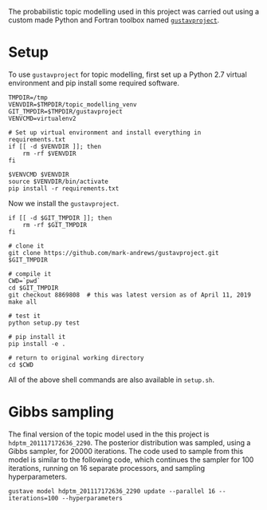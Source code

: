 
The probabilistic topic modelling used in this project was carried out using a custom made Python and Fortran toolbox 
named [`gustavproject`](https://github.com/mark-andrews/gustavproject).


# Setup 

To use `gustavproject` for topic modelling, first set up a Python 2.7 virtual
environment and pip install some required software.

```{.bash}
TMPDIR=/tmp
VENVDIR=$TMPDIR/topic_modelling_venv
GIT_TMPDIR=$TMPDIR/gustavproject
VENVCMD=virtualenv2

# Set up virtual environment and install everything in requirements.txt
if [[ -d $VENVDIR ]]; then
	rm -rf $VENVDIR
fi

$VENVCMD $VENVDIR
source $VENVDIR/bin/activate
pip install -r requirements.txt
```

Now we install the `gustavproject`.

```{.bash}
if [[ -d $GIT_TMPDIR ]]; then
	rm -rf $GIT_TMPDIR
fi

# clone it
git clone https://github.com/mark-andrews/gustavproject.git $GIT_TMPDIR

# compile it
CWD=`pwd`
cd $GIT_TMPDIR
git checkout 8869808  # this was latest version as of April 11, 2019
make all

# test it
python setup.py test

# pip install it 
pip install -e .

# return to original working directory
cd $CWD
```

All of the above shell commands are also available in `setup.sh`.

# Gibbs sampling

The final version of the topic model used in the this project is
`hdptm_201117172636_2290`. The posterior distribution was sampled, using a
Gibbs sampler, for 20000 iterations. The code used to sample from this model is
similar to the following code, which continues the sampler for 100 iterations,
running on 16 separate processors, and sampling hyperparameters.

```{.bash}
gustave model hdptm_201117172636_2290 update --parallel 16 --iterations=100 --hyperparameters
```
